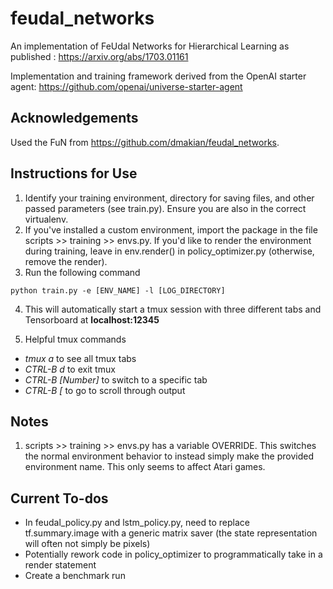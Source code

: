 # feudal_networks
An implementation of FeUdal Networks for Hierarchical Learning as published : https://arxiv.org/abs/1703.01161

Implementation and training framework derived from the OpenAI starter agent: https://github.com/openai/universe-starter-agent

## Acknowledgements

Used the FuN from https://github.com/dmakian/feudal_networks. 

## Instructions for Use

1. Identify your training environment, directory for saving files, and other passed parameters (see train.py). Ensure you are also in the correct virtualenv.
2. If you've installed a custom environment, import the package in the file scripts >> training >> envs.py. If you'd like to render the environment during training, leave in env.render() in policy_optimizer.py (otherwise, remove the render).
3. Run the following command

```
python train.py -e [ENV_NAME] -l [LOG_DIRECTORY]
```
4. This will automatically start a tmux session with three different tabs and Tensorboard at __localhost:12345__

5. Helpful tmux commands

  * *tmux a* to see all tmux tabs
  * *CTRL-B d* to exit tmux
  * *CTRL-B [Number]* to switch to a specific tab
  * *CTRL-B [* to go to scroll through output


## Notes

1. scripts >> training >> envs.py has a variable OVERRIDE. This switches the normal environment behavior to instead simply make the provided environment name. This only seems to affect Atari games. 

## Current To-dos
  * In feudal_policy.py and lstm_policy.py, need to replace tf.summary.image with a generic matrix saver (the state representation will often not simply be pixels)
  * Potentially rework code in policy_optimizer to programmatically take in a render statement
  * Create a benchmark run